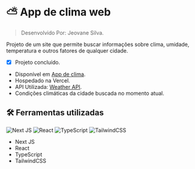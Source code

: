 # :partly_sunny: App de clima web

> Desenvolvido Por: Jeovane Silva.

Projeto de um site que permite buscar informações sobre clima, umidade, temperatura e outros fatores de qualquer cidade.

-  [x]  Projeto concluído.
* Disponível em [App de clima](https://app-clima-web.vercel.app/).
* Hospedado na Vercel.
* API Utilizada: [Weather API](https://openweathermap.org/api).
* Condições climáticas da cidade buscada no momento atual.

## :hammer_and_wrench: Ferramentas utilizadas
![Next JS](https://img.shields.io/badge/Next-black?style=for-the-badge&logo=next.js&logoColor=white)
![React](https://img.shields.io/badge/react-%2320232a.svg?style=for-the-badge&logo=react&logoColor=%2361DAFB)
![TypeScript](https://img.shields.io/badge/typescript-%23007ACC.svg?style=for-the-badge&logo=typescript&logoColor=white)
![TailwindCSS](https://img.shields.io/badge/tailwindcss-%2338B2AC.svg?style=for-the-badge&logo=tailwind-css&logoColor=white)

* Next JS
* React
* TypeScript
* TailwindCSS
